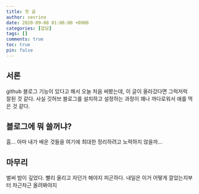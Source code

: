 ```yaml
---
title: 첫 글
author: sevrino
date: 2020-09-08 01:06:00 +0900
categories: [잡담]
tags: []
comments: true
toc: true
pin: false
---
```


## 서론

github 블로그 기능이 있다고 해서 오늘 처음 써봤는데, 이 글이 올라갔다면 그럭저럭 잘된 것 같다. 사실 깃허브 블로그를 설치하고 설정하는 과정이 꽤나 까다로워서 애를 먹은 것 같다.

## 블로그에 뭐 쓸꺼냐?

흠... 아마 내가 배운 것들을 여기에 최대한 정리하려고 노력하지 않을까...

## 마무리

벌써 밤이 깊었다. 빨리 올리고 자던가 해야지 피곤하다.
내일은 이거 어떻게 깔았는지부터 차근차근 올려봐야지
